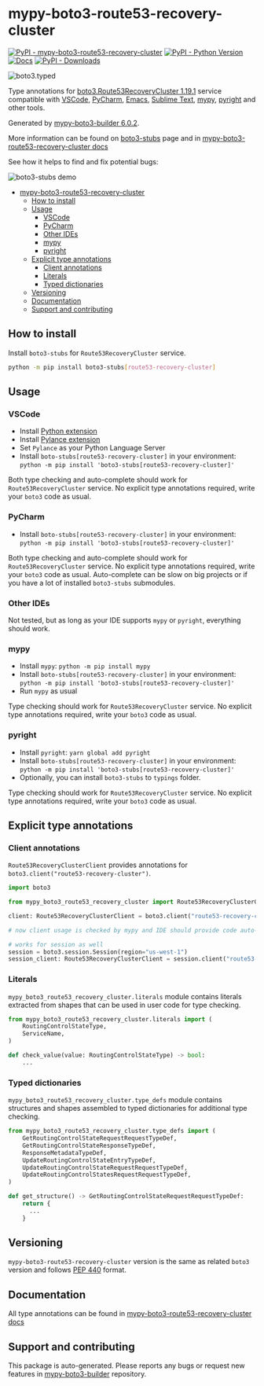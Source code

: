 <a id="mypy-boto3-route53-recovery-cluster"></a>

# mypy-boto3-route53-recovery-cluster

[![PyPI - mypy-boto3-route53-recovery-cluster](https://img.shields.io/pypi/v/mypy-boto3-route53-recovery-cluster.svg?color=blue)](https://pypi.org/project/mypy-boto3-route53-recovery-cluster)
[![PyPI - Python Version](https://img.shields.io/pypi/pyversions/mypy-boto3-route53-recovery-cluster.svg?color=blue)](https://pypi.org/project/mypy-boto3-route53-recovery-cluster)
[![Docs](https://img.shields.io/readthedocs/mypy-boto3-builder.svg?color=blue)](https://mypy-boto3-builder.readthedocs.io/)
[![PyPI - Downloads](https://img.shields.io/pypi/dw/mypy-boto3-route53-recovery-cluster?color=blue)](https://pypistats.org/packages/mypy-boto3-route53-recovery-cluster)

![boto3.typed](https://github.com/vemel/mypy_boto3_builder/raw/master/logo.png)

Type annotations for
[boto3.Route53RecoveryCluster 1.19.1](https://boto3.amazonaws.com/v1/documentation/api/1.19.1/reference/services/route53-recovery-cluster.html#Route53RecoveryCluster)
service compatible with [VSCode](https://code.visualstudio.com/),
[PyCharm](https://www.jetbrains.com/pycharm/),
[Emacs](https://www.gnu.org/software/emacs/),
[Sublime Text](https://www.sublimetext.com/),
[mypy](https://github.com/python/mypy),
[pyright](https://github.com/microsoft/pyright) and other tools.

Generated by
[mypy-boto3-builder 6.0.2](https://github.com/vemel/mypy_boto3_builder).

More information can be found on
[boto3-stubs](https://pypi.org/project/boto3-stubs/) page and in
[mypy-boto3-route53-recovery-cluster docs](https://vemel.github.io/boto3_stubs_docs/mypy_boto3_route53_recovery_cluster/)

See how it helps to find and fix potential bugs:

![boto3-stubs demo](https://github.com/vemel/mypy_boto3_builder/raw/master/demo.gif)

- [mypy-boto3-route53-recovery-cluster](#mypy-boto3-route53-recovery-cluster)
  - [How to install](#how-to-install)
  - [Usage](#usage)
    - [VSCode](#vscode)
    - [PyCharm](#pycharm)
    - [Other IDEs](#other-ides)
    - [mypy](#mypy)
    - [pyright](#pyright)
  - [Explicit type annotations](#explicit-type-annotations)
    - [Client annotations](#client-annotations)
    - [Literals](#literals)
    - [Typed dictionaries](#typed-dictionaries)
  - [Versioning](#versioning)
  - [Documentation](#documentation)
  - [Support and contributing](#support-and-contributing)

<a id="how-to-install"></a>

## How to install

Install `boto3-stubs` for `Route53RecoveryCluster` service.

```bash
python -m pip install boto3-stubs[route53-recovery-cluster]
```

<a id="usage"></a>

## Usage

<a id="vscode"></a>

### VSCode

- Install
  [Python extension](https://marketplace.visualstudio.com/items?itemName=ms-python.python)
- Install
  [Pylance extension](https://marketplace.visualstudio.com/items?itemName=ms-python.vscode-pylance)
- Set `Pylance` as your Python Language Server
- Install `boto-stubs[route53-recovery-cluster]` in your environment:
  `python -m pip install 'boto3-stubs[route53-recovery-cluster]'`

Both type checking and auto-complete should work for `Route53RecoveryCluster`
service. No explicit type annotations required, write your `boto3` code as
usual.

<a id="pycharm"></a>

### PyCharm

- Install `boto-stubs[route53-recovery-cluster]` in your environment:
  `python -m pip install 'boto3-stubs[route53-recovery-cluster]'`

Both type checking and auto-complete should work for `Route53RecoveryCluster`
service. No explicit type annotations required, write your `boto3` code as
usual. Auto-complete can be slow on big projects or if you have a lot of
installed `boto3-stubs` submodules.

<a id="other-ides"></a>

### Other IDEs

Not tested, but as long as your IDE supports `mypy` or `pyright`, everything
should work.

<a id="mypy"></a>

### mypy

- Install `mypy`: `python -m pip install mypy`
- Install `boto-stubs[route53-recovery-cluster]` in your environment:
  `python -m pip install 'boto3-stubs[route53-recovery-cluster]'`
- Run `mypy` as usual

Type checking should work for `Route53RecoveryCluster` service. No explicit
type annotations required, write your `boto3` code as usual.

<a id="pyright"></a>

### pyright

- Install `pyright`: `yarn global add pyright`
- Install `boto-stubs[route53-recovery-cluster]` in your environment:
  `python -m pip install 'boto3-stubs[route53-recovery-cluster]'`
- Optionally, you can install `boto3-stubs` to `typings` folder.

Type checking should work for `Route53RecoveryCluster` service. No explicit
type annotations required, write your `boto3` code as usual.

<a id="explicit-type-annotations"></a>

## Explicit type annotations

<a id="client-annotations"></a>

### Client annotations

`Route53RecoveryClusterClient` provides annotations for
`boto3.client("route53-recovery-cluster")`.

```python
import boto3

from mypy_boto3_route53_recovery_cluster import Route53RecoveryClusterClient

client: Route53RecoveryClusterClient = boto3.client("route53-recovery-cluster")

# now client usage is checked by mypy and IDE should provide code auto-complete

# works for session as well
session = boto3.session.Session(region="us-west-1")
session_client: Route53RecoveryClusterClient = session.client("route53-recovery-cluster")
```

<a id="literals"></a>

### Literals

`mypy_boto3_route53_recovery_cluster.literals` module contains literals
extracted from shapes that can be used in user code for type checking.

```python
from mypy_boto3_route53_recovery_cluster.literals import (
    RoutingControlStateType,
    ServiceName,
)

def check_value(value: RoutingControlStateType) -> bool:
    ...
```

<a id="typed-dictionaries"></a>

### Typed dictionaries

`mypy_boto3_route53_recovery_cluster.type_defs` module contains structures and
shapes assembled to typed dictionaries for additional type checking.

```python
from mypy_boto3_route53_recovery_cluster.type_defs import (
    GetRoutingControlStateRequestRequestTypeDef,
    GetRoutingControlStateResponseTypeDef,
    ResponseMetadataTypeDef,
    UpdateRoutingControlStateEntryTypeDef,
    UpdateRoutingControlStateRequestRequestTypeDef,
    UpdateRoutingControlStatesRequestRequestTypeDef,
)

def get_structure() -> GetRoutingControlStateRequestRequestTypeDef:
    return {
      ...
    }
```

<a id="versioning"></a>

## Versioning

`mypy-boto3-route53-recovery-cluster` version is the same as related `boto3`
version and follows [PEP 440](https://www.python.org/dev/peps/pep-0440/)
format.

<a id="documentation"></a>

## Documentation

All type annotations can be found in
[mypy-boto3-route53-recovery-cluster docs](https://vemel.github.io/boto3_stubs_docs/mypy_boto3_route53_recovery_cluster/)

<a id="support-and-contributing"></a>

## Support and contributing

This package is auto-generated. Please reports any bugs or request new features
in [mypy-boto3-builder](https://github.com/vemel/mypy_boto3_builder/issues/)
repository.
